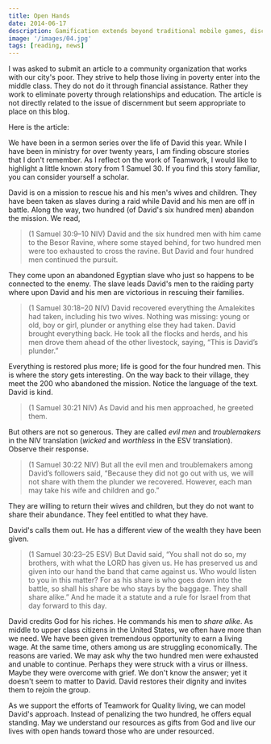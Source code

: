 ```yaml
---
title: Open Hands
date: 2014-06-17
description: Gamification extends beyond traditional mobile games, discovering innovative strategies to incorporate game-like elements into non-gaming apps for enhanced
image: '/images/04.jpg'
tags: [reading, news]
---
```


I was asked to submit an article to a community organization that works with our city's poor. They strive to help those living in poverty enter into the middle class. They do not do it through financial assistance. Rather they work to eliminate poverty through relationships and education. The article is not directly related to the issue of discernment but seem appropriate to place on this blog.

Here is the article:

We have been in a sermon series over the life of David this year. While I have been in ministry for over twenty years, I am finding obscure stories that I don't remember. As I reflect on the work of Teamwork, I would like to highlight a little known story from 1 Samuel 30. If you find this story familiar, you can consider yourself a scholar.

David is on a mission to rescue his and his men's wives and children. They have been taken as slaves during a raid while David and his men are off in battle. Along the way, two hundred (of David's six hundred men) abandon the mission. We read,

>(1 Samuel 30:9–10 NIV) David and the six hundred men with him came to the Besor Ravine, where some stayed behind, for two hundred men were too exhausted to cross the ravine. But David and four hundred men continued the pursuit. 

They come upon an abandoned Egyptian slave who just so happens to be connected to the enemy. The slave leads David's men to the raiding party where upon David and his men are victorious in rescuing their families. 

>(1 Samuel 30:18–20 NIV) David recovered everything the Amalekites had taken, including his two wives. Nothing was missing: young or old, boy or girl, plunder or anything else they had taken. David brought everything back. He took all the flocks and herds, and his men drove them ahead of the other livestock, saying, “This is David’s plunder.”

Everything is restored plus more; life is good for the four hundred men. This is where the story gets interesting. On the way back to their village, they meet the 200 who abandoned the mission. Notice the language of the text. David is kind.

>(1 Samuel 30:21 NIV) As David and his men approached, he greeted them.

But others are not so generous. They are called *evil men* and *troublemakers* in the NIV translation (*wicked* and *worthless* in the ESV translation). Observe their response.

>(1 Samuel 30:22 NIV) But all the evil men and troublemakers among David’s followers said, “Because they did not go out with us, we will not share with them the plunder we recovered. However, each man may take his wife and children and go.”

They are willing to return their wives and children, but they do not want to share their abundance. They feel entitled to what they have.

David's calls them out. He has a different view of the wealth they have been given. 

>(1 Samuel 30:23–25 ESV) But David said, “You shall not do so, my brothers, with what the LORD has given us. He has preserved us and given into our hand the band that came against us. Who would listen to you in this matter? For as his share is who goes down into the battle, so shall his share be who stays by the baggage. They shall share alike.” And he made it a statute and a rule for Israel from that day forward to this day.

David credits God for his riches. He commands his men to *share alike*. As middle to upper class citizens in the United States, we often have more than we need. We have been given tremendous opportunity to earn a living wage. At the same time, others among us are struggling economically. The reasons are varied. We may ask why the two hundred men were exhausted and unable to continue. Perhaps they were struck with a virus or illness. Maybe they were overcome with grief. We don't know the answer; yet it doesn't seem to matter to David. David restores their dignity and invites them to rejoin the group.

As we support the efforts of Teamwork for Quality living, we can model David's approach. Instead of penalizing the two hundred, he offers equal standing. May we understand our resources as gifts from God and live our lives with open hands toward those who are under resourced. 
